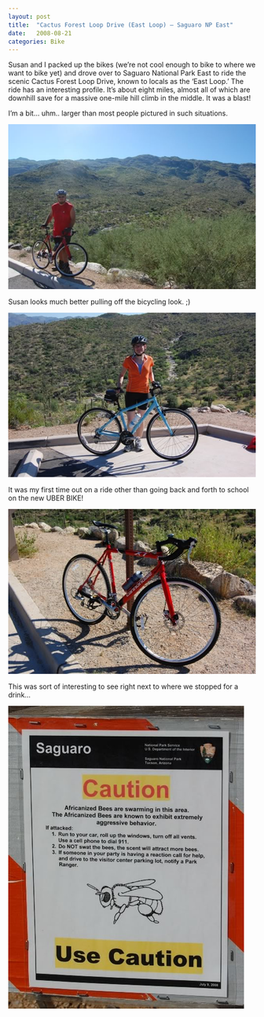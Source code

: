 ```yaml
---
layout: post
title:  "Cactus Forest Loop Drive (East Loop) – Saguaro NP East"
date:   2008-08-21
categories: Bike
---
```


Susan and I packed up the bikes (we’re not cool enough to bike to where we want to bike yet) and drove over to Saguaro National Park East to ride the scenic Cactus Forest Loop Drive, known to locals as the ‘East Loop.’ The ride has an interesting profile. It’s about eight miles, almost all of which are downhill save for a massive one-mile hill climb in the middle. It was a blast! 

I’m a bit… uhm.. larger than most people pictured in such situations. 

![](/assets/img/2008-08-21-cactus-forest/DSC_1636.jpg)

Susan looks much better pulling off the bicycling look.  ;)

![](/assets/img/2008-08-21-cactus-forest/DSC_1632.jpg)

It was my first time out on a ride other than going back and forth to school on the new UBER BIKE! 

![](/assets/img/2008-08-21-cactus-forest/DSC_1638.jpg)

This was sort of interesting to see right next to where we stopped for a drink… 

![](/assets/img/2008-08-21-cactus-forest/DSC_1640.jpg)